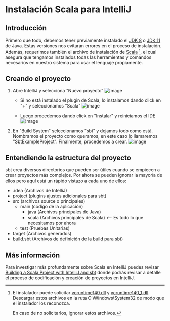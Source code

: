 # Instalación Scala para IntelliJ


## Introducción

Primero que todo, debemos tener previamente instalado el [JDK 8](https://www.oracle.com/java/technologies/javase-jdk8-downloads.html)  o [JDK 11](https://www.oracle.com/java/technologies/javase-jdk11-downloads.html) de Java. Estas versiones nos evitarán errores en el proceso de instalación. Además, requerimos también el archivo de instalación de [Scala](https://github.com/coursier/launchers/raw/master/cs-x86_64-pc-win32.zip) [^bignote], el cual asegura que tengamos instalados todas las herramientas y comandos necesarios en nuestro sistema para usar el lenguaje propiamente. 


## Creando el proyecto
1. Abre IntelliJ y selecciona “Nuevo proyecto”
![image](https://user-images.githubusercontent.com/72985018/176945653-b30a4ffa-ea6f-49c5-b423-d84717b7d7fb.png)

    - Si no está instalado el plugin de Scala, lo instalamos dando click en "+" y seleccionamos "Scala"
    ![image](https://user-images.githubusercontent.com/72985018/176946962-1d8509e5-7432-42ca-93d9-11d55748ffc7.png)

    - Luego procedemos dando click en "Instalar" y reiniciamos el IDE
    ![image](https://user-images.githubusercontent.com/72985018/176947086-c1ad32b8-be59-4c41-9206-5edf4cbb1670.png)

2. En "Build System" seleccionamos "sbt" y dejamos todo como está. Nombramos el proyecto como queramos, en este caso lo llamaremos "SbtExampleProject". Finalmente, procedemos a crear.
![image](https://user-images.githubusercontent.com/72985018/176948092-43a88267-7f22-4271-a382-408a94343b8c.png)

## Entendiendo la estructura del proyecto
sbt crea diversos directorios que pueden ser útiles cuando se empiecen a crear proyectos más complejos. Por ahora se pueden ignorar la mayoría de ellos pero aquí está un rápido vistazo a cada uno de ellos:

  - .idea (Archivos de IntelliJ)
  - project (plugins ajustes adicionales para sbt)
  - src (archivos source o principales)
      - main (código de la aplicación)
          - java (Archivos principales de Java)
          - scala (Archivos principales de Scala) <-- Es todo lo que necesitamos por ahora
      - test (Pruebas Unitarias)
  - target (Archivos generados)
  - build.sbt (Archivos de definición de la build para sbt)

## Más información
Para investigar más profundamente sobre Scala en IntelliJ puedes revisar [Building a Scala Project with IntelliJ and sbt](https://docs.scala-lang.org/getting-started/intellij-track/building-a-scala-project-with-intellij-and-sbt.html) donde podrás revisar a detalle el proceso de codificación y creación de proyectos en IntelliJ.

[^bignote]: El instalador puede solicitar [vcruntime140.dll](https://www.dll-files.com/vcruntime140.dll.html)  y [vcruntime140_1.dll](https://www.dll-files.com/vcruntime140_1.dll.html). Descargar estos archivos en la ruta C:\Windows\System32 de modo que el instalador los reconozca. 

    En caso de no solicitarlos, ignorar estos archivos.



